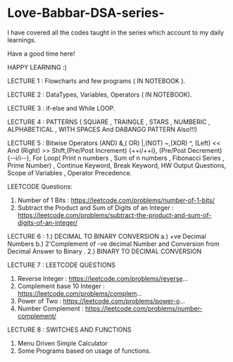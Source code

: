 # Love-Babbar-DSA-series-

I have covered all the codes taught in the series which account to my daily learnings. 

Have a good time here! 

HAPPY LEARNING :)

LECTURE 1 : Flowcharts and few programs ( IN NOTEBOOK ).

LECTURE 2 : DataTypes, Variables, Operators ( IN NOTEBOOK).

LECTURE 3 : if-else and While LOOP.

LECTURE 4 : PATTERNS ( SQUARE , TRAINGLE , STARS , NUMBERIC , ALPHABETICAL , WITH SPACES And DABANGG PATTERN Also!!!)

LECTURE 5 : Bitwise Operators (AND) &,( OR) |,(NOT) ~,(XOR) ^, (Left) << And (Right) >> Shift,(Pre/Post Increment) {++i/++i}, (Pre/Post Decrement) {--i/i--}, For Loop( Print n numbers , Sum of n numbers , Fibonacci Series , Prime Number) , Continue Keyword, Break Keyword, HW Output Questions, Scope of Variables , Operator Precedence.

LEETCODE Questions: 
1. Number of 1 Bits : https://leetcode.com/problems/number-of-1-bits/
2. Subtract the Product and Sum of Digits of an Integer : https://leetcode.com/problems/subtract-the-product-and-sum-of-digits-of-an-integer/

LECTURE 6 : 1.) DECIMAL TO BINARY CONVERSION 
          a.)  +ve Decimal Numbers
          b.)  2'Complement of -ve decimal Number and Conversion from Decimal Answer to Binary . 
2.) BINARY TO DECIMAL CONVERSION 
          
          
LECTURE 7 : LEETCODE QUESTIONS 

1. Reverse Integer : https://leetcode.com/problems/reverse... 
2. Complement base 10 Integer : https://leetcode.com/problems/complem... 
3. Power of Two : https://leetcode.com/problems/power-o...  
4. Number Complement : https://leetcode.com/problems/number-complement/

LECTURE 8 : SWITCHES AND FUNCTIONS 

1. Menu Driven Simple Calculator 
2. Some Programs based on usage of functions.

